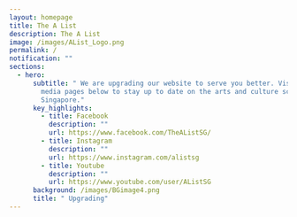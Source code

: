 ```yaml
---
layout: homepage
title: The A List
description: The A List
image: /images/AList_Logo.png
permalink: /
notification: ""
sections:
  - hero:
      subtitle: " We are upgrading our website to serve you better. Visit our social
        media pages below to stay up to date on the arts and culture scene in
        Singapore."
      key_highlights:
        - title: Facebook
          description: ""
          url: https://www.facebook.com/TheAListSG/
        - title: Instagram
          description: ""
          url: https://www.instagram.com/alistsg
        - title: Youtube
          description: ""
          url: https://www.youtube.com/user/AListSG
      background: /images/BGimage4.png
      title: " Upgrading"
---
```

